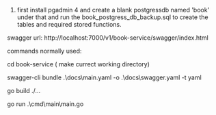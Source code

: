 1. first install pgadmin 4 and create a blank postgressdb named 'book' under that and run the book_postgress_db_backup.sql to create the tables and required stored functions. 

swagger url: http://localhost:7000/v1/book-service/swagger/index.html

commands normally used:

cd book-service  ( make currect working directory)

swagger-cli bundle .\docs\main.yaml -o .\docs\swagger.yaml -t yaml

go build ./...

go run .\cmd\main\main.go


